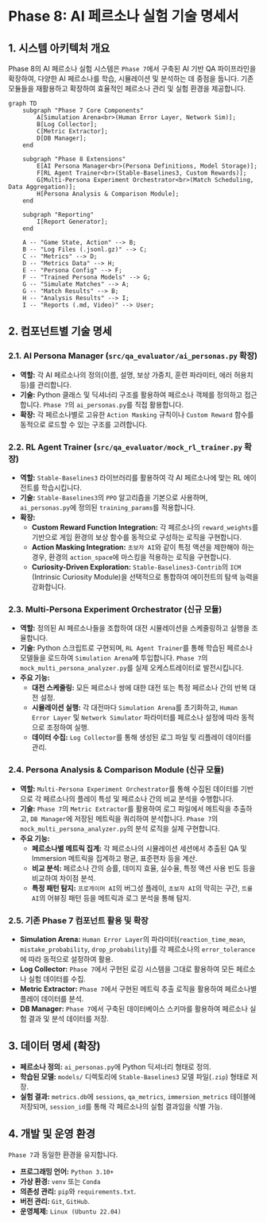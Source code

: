# Phase 8: AI 페르소나 실험 기술 명세서

## 1. 시스템 아키텍처 개요
Phase 8의 AI 페르소나 실험 시스템은 `Phase 7`에서 구축된 AI 기반 QA 파이프라인을 확장하여, 다양한 AI 페르소나를 학습, 시뮬레이션 및 분석하는 데 중점을 둡니다. 기존 모듈들을 재활용하고 확장하여 효율적인 페르소나 관리 및 실험 환경을 제공합니다.

```mermaid
graph TD
    subgraph "Phase 7 Core Components"
        A[Simulation Arena<br>(Human Error Layer, Network Sim)];
        B[Log Collector];
        C[Metric Extractor];
        D[DB Manager];
    end

    subgraph "Phase 8 Extensions"
        E[AI Persona Manager<br>(Persona Definitions, Model Storage)];
        F[RL Agent Trainer<br>(Stable-Baselines3, Custom Rewards)];
        G[Multi-Persona Experiment Orchestrator<br>(Match Scheduling, Data Aggregation)];
        H[Persona Analysis & Comparison Module];
    end

    subgraph "Reporting"
        I[Report Generator];
    end

    A -- "Game State, Action" --> B;
    B -- "Log Files (.jsonl.gz)" --> C;
    C -- "Metrics" --> D;
    D -- "Metrics Data" --> H;
    E -- "Persona Config" --> F;
    F -- "Trained Persona Models" --> G;
    G -- "Simulate Matches" --> A;
    G -- "Match Results" --> B;
    H -- "Analysis Results" --> I;
    I -- "Reports (.md, Video)" --> User;
```

## 2. 컴포넌트별 기술 명세

### 2.1. AI Persona Manager (`src/qa_evaluator/ai_personas.py` 확장)
*   **역할:** 각 AI 페르소나의 정의(이름, 설명, 보상 가중치, 훈련 파라미터, 에러 허용치 등)를 관리합니다.
*   **기술:** Python 클래스 및 딕셔너리 구조를 활용하여 페르소나 객체를 정의하고 접근합니다. `Phase 7`의 `ai_personas.py`를 직접 활용합니다.
*   **확장:** 각 페르소나별로 고유한 `Action Masking` 규칙이나 `Custom Reward` 함수를 동적으로 로드할 수 있는 구조를 고려합니다.

### 2.2. RL Agent Trainer (`src/qa_evaluator/mock_rl_trainer.py` 확장)
*   **역할:** `Stable-Baselines3` 라이브러리를 활용하여 각 AI 페르소나에 맞는 RL 에이전트를 학습시킵니다.
*   **기술:** `Stable-Baselines3`의 `PPO` 알고리즘을 기본으로 사용하며, `ai_personas.py`에 정의된 `training_params`를 적용합니다.
*   **확장:**
    *   **Custom Reward Function Integration:** 각 페르소나의 `reward_weights`를 기반으로 게임 환경의 보상 함수를 동적으로 구성하는 로직을 구현합니다.
    *   **Action Masking Integration:** `초보자 AI`와 같이 특정 액션을 제한해야 하는 경우, 환경의 `action_space`에 마스킹을 적용하는 로직을 구현합니다.
    *   **Curiosity-Driven Exploration:** `Stable-Baselines3-Contrib`의 `ICM` (Intrinsic Curiosity Module)을 선택적으로 통합하여 에이전트의 탐색 능력을 강화합니다.

### 2.3. Multi-Persona Experiment Orchestrator (신규 모듈)
*   **역할:** 정의된 AI 페르소나들을 조합하여 대전 시뮬레이션을 스케줄링하고 실행을 조율합니다.
*   **기술:** Python 스크립트로 구현되며, `RL Agent Trainer`를 통해 학습된 페르소나 모델들을 로드하여 `Simulation Arena`에 투입합니다. `Phase 7`의 `mock_multi_persona_analyzer.py`를 실제 오케스트레이터로 발전시킵니다.
*   **주요 기능:**
    *   **대전 스케줄링:** 모든 페르소나 쌍에 대한 대전 또는 특정 페르소나 간의 반복 대전 설정.
    *   **시뮬레이션 실행:** 각 대전마다 `Simulation Arena`를 초기화하고, `Human Error Layer` 및 `Network Simulator` 파라미터를 페르소나 설정에 따라 동적으로 조정하여 실행.
    *   **데이터 수집:** `Log Collector`를 통해 생성된 로그 파일 및 리플레이 데이터를 관리.

### 2.4. Persona Analysis & Comparison Module (신규 모듈)
*   **역할:** `Multi-Persona Experiment Orchestrator`를 통해 수집된 데이터를 기반으로 각 페르소나의 플레이 특성 및 페르소나 간의 비교 분석을 수행합니다.
*   **기술:** `Phase 7`의 `Metric Extractor`를 활용하여 로그 파일에서 메트릭을 추출하고, `DB Manager`에 저장된 메트릭을 쿼리하여 분석합니다. `Phase 7`의 `mock_multi_persona_analyzer.py`의 분석 로직을 실제 구현합니다.
*   **주요 기능:**
    *   **페르소나별 메트릭 집계:** 각 페르소나의 시뮬레이션 세션에서 추출된 QA 및 Immersion 메트릭을 집계하고 평균, 표준편차 등을 계산.
    *   **비교 분석:** 페르소나 간의 승률, 데미지 효율, 실수율, 특정 액션 사용 빈도 등을 비교하여 차이점 분석.
    *   **특정 패턴 탐지:** `프로게이머 AI`의 버그성 플레이, `초보자 AI`의 막히는 구간, `트롤 AI`의 어뷰징 패턴 등을 메트릭과 로그 분석을 통해 탐지.

### 2.5. 기존 Phase 7 컴포넌트 활용 및 확장
*   **Simulation Arena:** `Human Error Layer`의 파라미터(`reaction_time_mean`, `mistake_probability`, `drop_probability`)를 각 페르소나의 `error_tolerance`에 따라 동적으로 설정하여 활용.
*   **Log Collector:** `Phase 7`에서 구현된 로깅 시스템을 그대로 활용하여 모든 페르소나 실험 데이터를 수집.
*   **Metric Extractor:** `Phase 7`에서 구현된 메트릭 추출 로직을 활용하여 페르소나별 플레이 데이터를 분석.
*   **DB Manager:** `Phase 7`에서 구축된 데이터베이스 스키마를 활용하여 페르소나 실험 결과 및 분석 데이터를 저장.

## 3. 데이터 명세 (확장)
*   **페르소나 정의:** `ai_personas.py`에 Python 딕셔너리 형태로 정의.
*   **학습된 모델:** `models/` 디렉토리에 `Stable-Baselines3` 모델 파일(`.zip`) 형태로 저장.
*   **실험 결과:** `metrics.db`에 `sessions`, `qa_metrics`, `immersion_metrics` 테이블에 저장되며, `session_id`를 통해 각 페르소나의 실험 결과임을 식별 가능.

## 4. 개발 및 운영 환경
`Phase 7`과 동일한 환경을 유지합니다.
*   **프로그래밍 언어:** `Python 3.10+`
*   **가상 환경:** `venv` 또는 `Conda`
*   **의존성 관리:** `pip`와 `requirements.txt`.
*   **버전 관리:** `Git`, `GitHub`.
*   **운영체제:** `Linux (Ubuntu 22.04)`
